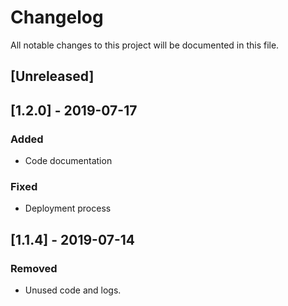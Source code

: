# Changelog

All notable changes to this project will be documented in this file.

## [Unreleased]

## [1.2.0] - 2019-07-17

### Added

-   Code documentation

### Fixed

-   Deployment process

## [1.1.4] - 2019-07-14

### Removed

-   Unused code and logs.

